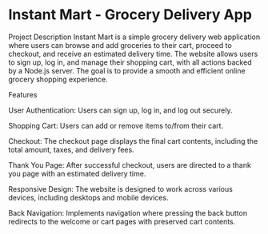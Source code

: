 # Instant Mart - Grocery Delivery App
Project Description
Instant Mart is a simple grocery delivery web application where users can browse and add groceries to their cart, proceed to checkout, and receive an estimated delivery time. The website allows users to sign up, log in, and manage their shopping cart, with all actions backed by a Node.js server. The goal is to provide a smooth and efficient online grocery shopping experience.

Features

User Authentication: Users can sign up, log in, and log out securely.

Shopping Cart: Users can add or remove items to/from their cart.

Checkout: The checkout page displays the final cart contents, including the total amount, taxes, and delivery fees.

Thank You Page: After successful checkout, users are directed to a thank you page with an estimated delivery time.

Responsive Design: The website is designed to work across various devices, including desktops and mobile devices.

Back Navigation: Implements navigation where pressing the back button redirects to the welcome or cart pages with preserved cart contents.

